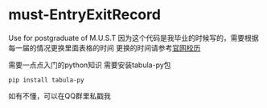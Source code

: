 # must-EntryExitRecord
Use for postgraduate of M.U.S.T
因为这个代码是我毕业的时候写的，需要根据每一届的情况更换里面表格的时间
更换的时间请参考[官网校历](https://www.must.edu.mo/student/before/calender)

需要一点点入门的python知识
需要安装tabula-py包
```shell
pip install tabula-py
```
如有不懂，可以在QQ群里私戳我
